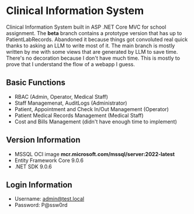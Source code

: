 # Clinical Information System

Clinical Information System built in ASP .NET Core MVC for school assignment.
The **beta** branch contains a prototype version that has up to PatientLabRecords. Abandoned it because things got convoluted real quick thanks to asking an LLM to write most of it. The main branch is mostly written by me with some views that are generated by LLM to save time. There's no decoration because I don't have much time. This is mostly to prove that I understand the flow of a webapp I guess.

## Basic Functions

- RBAC (Admin, Operator, Medical Staff)
- Staff Managemenat, AuditLogs (Administrator)
- Patient, Appointment and Check In/Out Management (Operator)
- Patient Medical Records Management (Medical Staff)
- Cost and Bills Management (didn't have enough time to implement)

## Version Information 

- MSSQL OCI image **mcr.microsoft.com/mssql/server:2022-latest**
- Entity Framework Core 9.0.6 
- .NET SDK 9.0.6

## Login Information

- Username: admin@test.local
- Password: P@ssw0rd
